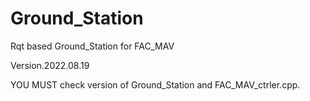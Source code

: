 # Ground_Station
Rqt based Ground_Station for FAC_MAV

Version.2022.08.19

YOU MUST check version of Ground_Station and FAC_MAV_ctrler.cpp.

